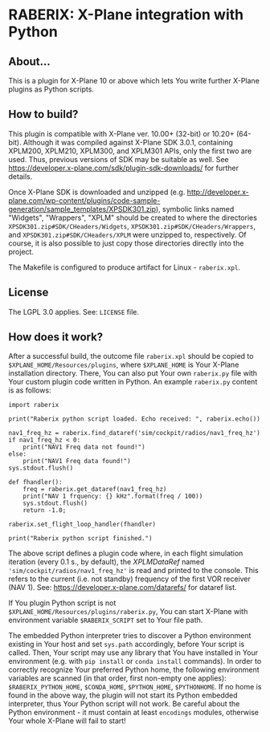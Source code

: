 # RABERIX: X-Plane integration with Python

## About...
This is a plugin for X-Plane 10 or above which lets You write further X-Plane plugins as Python scripts.

## How to build?
This plugin is compatible with X-Plane ver. 10.00+ (32-bit) or 10.20+ (64-bit).
Although it was compiled against X-Plane SDK 3.0.1, containing XPLM200, XPLM210, XPLM300, and XPLM301 APIs, only the first two are used. Thus, previous versions of SDK may be suitable as well. See https://developer.x-plane.com/sdk/plugin-sdk-downloads/ for further details.

Once X-Plane SDK is downloaded and unzipped (e.g. http://developer.x-plane.com/wp-content/plugins/code-sample-generation/sample_templates/XPSDK301.zip), symbolic links named "Widgets", "Wrappers", "XPLM" should be created to where the directories ```XPSDK301.zip#SDK/CHeaders/Widgets```, ```XPSDK301.zip#SDK/CHeaders/Wrappers```, and ```XPSDK301.zip#SDK/CHeaders/XPLM``` were unzipped to, respectively. Of course, it is also possible to just copy those directories directly into the project.

The Makefile is configured to produce artifact for Linux - ```raberix.xpl```.

## License
The LGPL 3.0 applies. See: ```LICENSE``` file.

## How does it work?
After a successful build, the outcome file ```raberix.xpl``` should be copied to ```$XPLANE_HOME/Resources/plugins```, where ```$XPLANE_HOME``` is Your X-Plane installation directory. There, You can also put Your own ```raberix.py``` file with Your custom plugin code written in Python. An example ```raberix.py``` content is as follows:

```
import raberix

print("Raberix python script loaded. Echo received: ", raberix.echo())

nav1_freq_hz = raberix.find_dataref('sim/cockpit/radios/nav1_freq_hz')
if nav1_freq_hz < 0:
    print("NAV1 Freq data not found!")
else:
    print("NAV1 Freq data found!")
sys.stdout.flush()

def fhandler():
    freq = raberix.get_dataref(nav1_freq_hz)
    print("NAV 1 frquency: {} kHz".format(freq / 100))
    sys.stdout.flush()
    return -1.0;

raberix.set_flight_loop_handler(fhandler)

print("Raberix python script finished.")
```
The above script defines a plugin code where, in each flight simulation iteration (every 0.1 s., by default), the _XPLMDataRef_  named ```'sim/cockpit/radios/nav1_freq_hz'``` is read and printed to the console. This refers to the current (i.e. not standby) frequency of the first VOR receiver (NAV 1). See: https://developer.x-plane.com/datarefs/ for dataref list.

If You plugin Python script is not ```$XPLANE_HOME/Resources/plugins/raberix.py```, You can start X-Plane with environment variable ```$RABERIX_SCRIPT``` set to Your file path.

The embedded Python interpreter tries to discover a Python environment existing in Your host and set ```sys.path``` accordingly, before Your script is called.
Then, Your script may use any library that You have installed in Your environment (e.g. with ```pip install``` or ```conda install``` commands).
In order to correctly recognize Your preferred Python home, the following environment variables are scanned (in that order, first non-empty one applies): ```$RABERIX_PYTHON_HOME```, ```$CONDA_HOME```, ```$PYTHON_HOME```, ```$PYTHONHOME```.
If no home is found in the above way, the plugin will not start its Python embedded interpreter, thus Your Python script will not work.
Be careful about the Python environment - it must contain at least ```encodings``` modules, otherwise Your whole X-Plane will fail to start!
